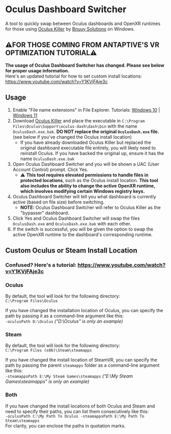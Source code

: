 # Oculus Dashboard Switcher
A tool to quickly swap between Oculus dashboards and OpenXR runtimes for those using [Oculus Killer](https://github.com/BnuuySolutions/OculusKiller) by [Bnuuy Solutions](https://github.com/BnuuySolutions) on Windows.

## ⚠️FOR THOSE COMING FROM ANTAPTIVE'S VR OPTIMIZATION TUTORIAL⚠️
**The usage of Oculus Dashboard Switcher has changed. Please see below for proper usage information.**<br>
Here's an updated tutorial for how to set custom install locations: https://www.youtube.com/watch?v=Y1KVjFAje3c

## Usage
1. Enable "File name extensions" in File Explorer. Tutorials: [Windows 10](https://www.youtube.com/watch?v=PoTah9YBG2Y) | [Windows 11](https://www.youtube.com/watch?v=z5FBLAagPIc)
2. Download [Oculus Killer](https://github.com/BnuuySolutions/OculusKiller) and place the executable in `C:\Program Files\Oculus\Support\oculus-dash\dash\bin` with the name `OculusDash.exe.bak`. **DO NOT replace the original `OculusDash.exe` file.** (see below if you've changed the Oculus install location)
    * If you have already downloaded Oculus Killer but replaced the original dashboard executable file entirely, you will likely need to reinstall Oculus. If you have backed the original up, ensure it has the name `OculusDash.exe.bak`
3. Open Oculus Dashboard Switcher and you will be shown a UAC (User Account Control) prompt. Click Yes.
    * ⚠️ **This tool requires elevated permissions to handle files in protected locations**, such as the Oculus install location. **This tool also includes the ability to change the active OpenXR runtime, which involves modifying certain Windows registry keys.**
4. Oculus Dashboard Switcher will tell you what dashboard is currently active (based on file size) before switching.
    * **NOTE:** Oculus Dashboard Switcher will refer to Oculus Killer as the "bypasser" dashboard.
5. Click Yes and Oculus Dashboard Switcher will swap the files `OculusDash.exe` and `OculusDash.exe.bak` with each other.
6. If the switch is successful, you will be given the option to swap the active OpenXR runtime to the dashboard's corresponding runtime.

## Custom Oculus or Steam Install Location
### Confused? Here's a tutorial: https://www.youtube.com/watch?v=Y1KVjFAje3c

### Oculus
By default, the tool will look for the following directory:<br>
`C:\Program Files\Oculus`

If you have changed the installation location of Oculus, you can specify the path by passing it as a command-line argument like this:<br>
`-oculusPath D:\Oculus` *("D:\\Oculus" is only an example)*

### Steam
By default, the tool will look for the following directory:<br>
`C:\Program Files (x86)\Steam\steamapps`

If you have changed the install location of SteamVR, you can specify the path by passing the parent `steamapps` folder as a command-line argument like this:<br>
`-steamappsPath E:\My Steam Games\steamapps` *("E:\\My Steam Games\steamapps" is only an example)*

### Both
If you have changed the install locations of both Oculus and Steam and need to specify their paths, you can list them consecutively like this:<br>
`-oculusPath C:\My Path To Oculus -steamappsPath E:\My Path To Steam\steamapps`<br>
For clarity, you can enclose the paths in quotation marks.